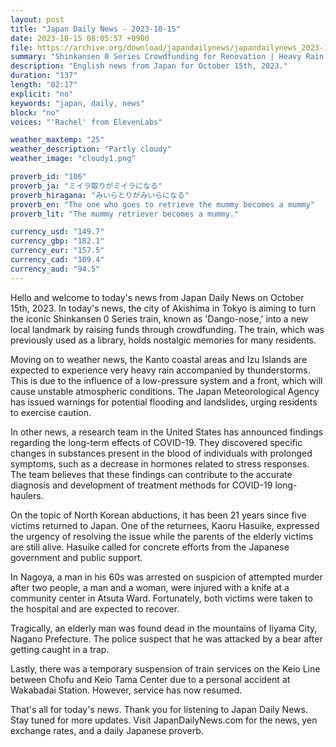 ```yaml
---
layout: post
title: "Japan Daily News - 2023-10-15"
date: 2023-10-15 08:05:57 +0900
file: https://archive.org/download/japandailynews/japandailynews_2023-10-15.mp3
summary: "Shinkansen 0 Series Crowdfunding for Renovation | Heavy Rain and Thunderstorms Expected in Kanto and Izu Islands, & more…"
description: "English news from Japan for October 15th, 2023."
duration: "137"
length: "02:17"
explicit: "no"
keywords: "japan, daily, news"
block: "no"
voices: "'Rachel' from ElevenLabs"

weather_maxtemp: "25"
weather_description: "Partly cloudy"
weather_image: "cloudy1.png"

proverb_id: "106"
proverb_ja: "ミイラ取りがミイラになる"
proverb_hiragana: "みいらとりがみいらになる"
proverb_en: "The one who goes to retrieve the mummy becomes a mummy"
proverb_lit: "The mummy retriever becomes a mummy."

currency_usd: "149.7"
currency_gbp: "182.1"
currency_eur: "157.5"
currency_cad: "109.4"
currency_aud: "94.5"
---
```


Hello and welcome to today's news from Japan Daily News on October 15th, 2023. In today's news, the city of Akishima in Tokyo is aiming to turn the iconic Shinkansen 0 Series train, known as 'Dango-nose,' into a new local landmark by raising funds through crowdfunding. The train, which was previously used as a library, holds nostalgic memories for many residents.

Moving on to weather news, the Kanto coastal areas and Izu Islands are expected to experience very heavy rain accompanied by thunderstorms. This is due to the influence of a low-pressure system and a front, which will cause unstable atmospheric conditions. The Japan Meteorological Agency has issued warnings for potential flooding and landslides, urging residents to exercise caution.

In other news, a research team in the United States has announced findings regarding the long-term effects of COVID-19. They discovered specific changes in substances present in the blood of individuals with prolonged symptoms, such as a decrease in hormones related to stress responses. The team believes that these findings can contribute to the accurate diagnosis and development of treatment methods for COVID-19 long-haulers.

On the topic of North Korean abductions, it has been 21 years since five victims returned to Japan. One of the returnees, Kaoru Hasuike, expressed the urgency of resolving the issue while the parents of the elderly victims are still alive. Hasuike called for concrete efforts from the Japanese government and public support.

In Nagoya, a man in his 60s was arrested on suspicion of attempted murder after two people, a man and a woman, were injured with a knife at a community center in Atsuta Ward. Fortunately, both victims were taken to the hospital and are expected to recover.

Tragically, an elderly man was found dead in the mountains of Iiyama City, Nagano Prefecture. The police suspect that he was attacked by a bear after getting caught in a trap.

Lastly, there was a temporary suspension of train services on the Keio Line between Chofu and Keio Tama Center due to a personal accident at Wakabadai Station. However, service has now resumed.

That's all for today's news. Thank you for listening to Japan Daily News. Stay tuned for more updates.   Visit JapanDailyNews.com for the news, yen exchange rates, and a daily Japanese proverb.

